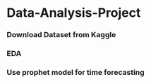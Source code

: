 # Data-Analysis-Project

### Download Dataset from Kaggle

### EDA

### Use prophet model for time forecasting
